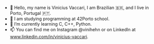 - 👋 Hello, my name is Vinicius Vaccari, I am Brazilian :brazil:, and I live in Porto, Portugal :portugal:.
- 👀 I am studying programming at 42Porto school.
- 🌱 I’m currently learning C, C++, Python.
- 📫 You can find me on Instagram @vinihehn or on LinkedIn at www.linkedin.com/in/vinicius-vaccari.

<!---
vivaccar/vivaccar is a ✨ special ✨ repository because its `README.md` (this file) appears on your GitHub profile.
You can click the Preview link to take a look at your changes.
--->
